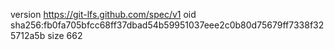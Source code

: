 version https://git-lfs.github.com/spec/v1
oid sha256:fb0fa705bfcc68ff37dbad54b59951037eee2c0b80d75679ff7338f325712a5b
size 662
